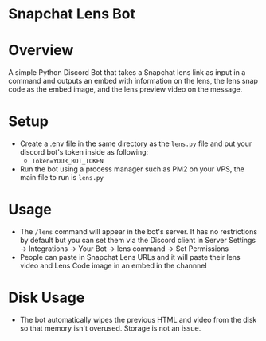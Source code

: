# Snapchat Lens Bot

# Overview
A simple Python Discord Bot that takes a Snapchat lens link as input in a command and outputs an embed with information on the lens, the lens snap code as the embed image, and the lens preview video on the message.

# Setup
- Create a .env file in the same directory as the `lens.py` file and put your discord bot's token inside as following:
  - `Token=YOUR_BOT_TOKEN`
- Run the bot using a process manager such as PM2 on your VPS, the main file to run is `lens.py`


# Usage
- The `/lens` command will appear in the bot's server. It has no restrictions by default but you can set them via the Discord client in Server Settings -> Integrations -> Your Bot -> lens command -> Set Permissions
- People can paste in Snapchat Lens URLs and it will paste their lens video and Lens Code image in an embed in the channnel


# Disk Usage
- The bot automatically wipes the previous HTML and video from the disk so that memory isn't overused. Storage is not an issue.